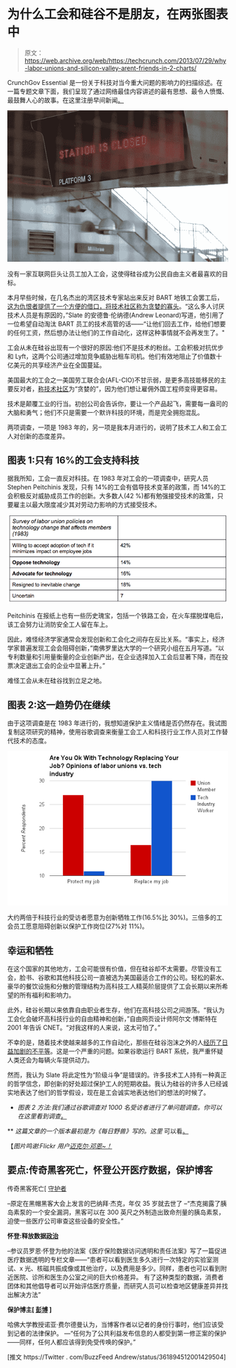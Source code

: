 # 为什么工会和硅谷不是朋友，在两张图表中

> 原文：<https://web.archive.org/web/https://techcrunch.com/2013/07/29/why-labor-unions-and-silicon-valley-arent-friends-in-2-charts/>

CrunchGov Essential 是一份关于科技对当今重大问题的影响力的扫描综述。在一篇专题文章下面，我们呈现了通过网络最佳内容讲述的最有思想、最令人愤慨、最鼓舞人心的故事。在这里注册早间新闻[。](https://web.archive.org/web/20230324111619/http://link.beta.techcrunch.com/join/134/crunchgov-signup)

![9221811744_69ec1ad54d_h](img/a7258030ba92dfd870cb111a05962011.png)

没有一家互联网巨头让员工加入工会，这使得硅谷成为公民自由主义者最喜欢的目标。

本月早些时候，在几名杰出的湾区技术专家站出来反对 BART 地铁工会罢工后，[这为仇恨者提供了一个方便的借口，将技术社区称为贪婪的寡头](https://web.archive.org/web/20230324111619/http://www.salon.com/2013/07/08/silicon_valley_is_stoking_the_wrong_kind_of_revolution/)。“这么多人讨厌技术人员是有原因的，”Slate 的安德鲁·伦纳德(Andrew Leonard)写道，他引用了一位希望自动淘汰 BART 员工的技术高管的话——“让他们回去工作，给他们想要的任何工资，然后想办法让他们的工作自动化，这样这种事情就不会再发生了。"

工会从未在硅谷出现有一个很好的原因:他们不是技术的粉丝。工会积极对抗优步和 Lyft，这两个公司通过增加竞争威胁出租车司机。他们有效地阻止了价值数十亿美元的共享经济产业在全国蔓延。

美国最大的工会之一美国劳工联合会(AFL-CIO)不甘示弱，是更多高技能移民的主要反对者，[称技术社区](https://web.archive.org/web/20230324111619/https://techcrunch.com/2013/05/17/union-tech-industry-is-greedy-for-wanting-to-end-hiring-wait-period-for-immigrants/)为“贪婪的”，因为他们想让雇佣外国工程师变得更容易。

技术是颠覆工业的行当。初创公司会告诉你，要让一个产品起飞，需要每一盎司的大脑和勇气；他们不只是需要一个默许科技的环境，而是完全拥抱混乱。

两项调查，一项是 1983 年的，另一项是我本月进行的，说明了技术工人和工会工人对创新的态度差异。

## 图表 1:只有 16%的工会支持科技

据我所知，工会一直反对科技。在 1983 年对工会的一项调查中，研究人员 Stephen Peitchinis 发现，只有 14%的工会有倡导技术变革的政策，而 14%的工会积极反对威胁成员工作的创新。大多数人(42 %)都有勉强接受技术的政策，只要雇主以最大限度减少其对劳动力影响的方式接受技术。

![Screen Shot 2013-07-29 at 11.38.27 AM](img/804610154948ea71e12bbb4b777127d8.png)

Peitchinis 在报纸上也有一些历史瑰宝，包括一个铁路工会，在火车摆脱煤电后，该工会努力让消防安全工人留在车上。

因此，难怪经济学家通常会发现创新和工会化之间存在反比关系。“事实上，经济学家普遍发现工会会阻碍创新，”南佛罗里达大学的一个研究小组在五月写道。“以专利数量和引用量衡量的企业创新产出，在企业选择加入工会后显著下降，而在投票决定退出工会的企业中显著上升。”

难怪工会从未在硅谷找到立足之地。

## 图表 2:这一趋势仍在继续

由于这项调查是在 1983 年进行的，我想知道保护主义情绪是否仍然存在。我试图复制这项研究的精神，使用谷歌调查来衡量工会工人和科技行业工作人员对工作替代技术的态度。

![chart_1 (1)](img/4c6384c7713d2070da8a2eb4fd7dc3bd.png)

大约两倍于科技行业的受访者愿意为创新牺牲工作(16.5%比 30%)。三倍多的工会员工愿意阻碍创新以保护工作岗位(27%对 11%)。

## 幸运和牺牲

在这个国家的其他地方，工会可能很有价值，但在硅谷却不太需要。尽管没有工会，脸书、谷歌和其他科技公司一直被选为美国最适合工作的公司。轻松的薪水、豪华的餐饮设施和分散的管理结构为高科技工人精英阶层提供了工会长期以来所希望的所有福利和影响力。

此外，硅谷长期以来依靠自由职业者生存，他们在高科技公司之间游荡。“我认为工会化会破坏高科技行业的自由精神和创新，”自由网页设计师阿尔文·博斯特在 2001 年告诉 CNET。“对我这样的人来说，这太可怕了。”

不幸的是，随着技术使越来越多的工作自动化，那些在硅谷泡沫之外的人[经历了日益加剧的不平等](https://web.archive.org/web/20230324111619/https://techcrunch.com/2013/05/30/in-defense-of-prosperous-inequality/)。这是一个严重的问题。如果谷歌运行 BART 系统，我严重怀疑人类还会为每辆火车提供动力。

然而，我认为 Slate 将此定性为“阶级斗争”是错误的。许多技术工人持有一种真正的哲学信念，即创新的好处超过保护工人的短期收益。我认为硅谷的许多人已经诚实地表达了他们的哲学假设，现在是工会诚实地表达他们的想法的时候了。

* *图表 2 方法:我们通过谷歌调查对 1000 名受访者进行了单问题调查。你可以在这里看到调查[。](https://web.archive.org/web/20230324111619/https://www.google.com/insights/consumersurveys/view?survey=wqpralcjb3wfm)*

** *这篇文章的一个版本最初是为《每日野兽》写的。这里* 可以看[。](https://web.archive.org/web/20230324111619/http://www.thedailybeast.com/articles/2013/07/14/bay-area-subway-strike-re-ignites-the-feud-between-unions-and-silicon-valley.html)

【*图片鸣谢:Flickr 用户[迈克尔·邓恩~！](https://web.archive.org/web/20230324111619/http://www.flickr.com/photos/acidhelm/9221811744/sizes/h/in/photostream/)*

## 要点:传奇黑客死亡，怀登公开医疗数据，保护博客

传奇黑客死亡[ [守护者](https://web.archive.org/web/20230324111619/http://www.guardian.co.uk/technology/2013/jul/26/hacker-barnaby-jack-san-francisco-dies)

–原定在黑帽黑客大会上发言的巴纳拜·杰克，年仅 35 岁就去世了
–“杰克揭露了胰岛素泵的一个安全漏洞，黑客可以在 300 英尺之外制造出致命剂量的胰岛素泵，迫使一些医疗公司审查这些设备的安全性。”

**怀登:释放数据[政治](https://web.archive.org/web/20230324111619/http://www.politico.com/story/2013/07/wyden-grassley-health-care-medicare-database-94840.html)**

–参议员罗恩·怀登为他的法案《医疗保险数据访问透明和责任法案》写了一篇促进医疗数据透明的专栏文章——“患者可以看到医生多久进行一次特定的实验室测试、x 光、核磁共振成像或其他治疗，以及费用是多少。同样，患者也可以看到附近医院、诊所和医生办公室之间的巨大价格差异。
有了这种类型的数据，消费者团体和其他倡导者可以开始评估医疗质量，而研究人员可以检查地区健康差异并找出解决方法”

**保护博主[ [彭博](https://web.archive.org/web/20230324111619/http://www.bloomberg.com/news/2013-07-24/even-crazy-bloggers-deserve-safety-from-subpoenas.html) ]**

哈佛大学教授诺亚·费尔德曼认为，当博客作者以记者的身份行事时，他们应该受到记者的法律保护。
—“任何为了公共利益发布信息的人都受到第一修正案的保护——同样，任何人都应该得到免受传唤的保护。”

[推文 https://Twitter . com/BuzzFeed Andrew/status/361894512001429504]